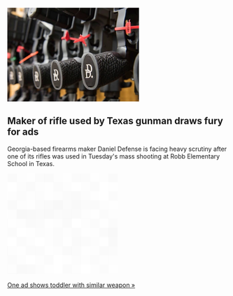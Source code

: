 
![Maker of rifle used by Texas gunman draws fury for ads](./20220527115848.png)
## Maker of rifle used by Texas gunman draws fury for ads

Georgia-based firearms maker Daniel Defense is facing heavy scrutiny after one of its rifles was used in Tuesday's mass shooting at Robb Elementary School in Texas.

![pic](../square_bg.png)

[One ad shows toddler with similar weapon »](https://www.yahoo.com/news/maker-rifle-used-texas-gunman-210311160.html)
